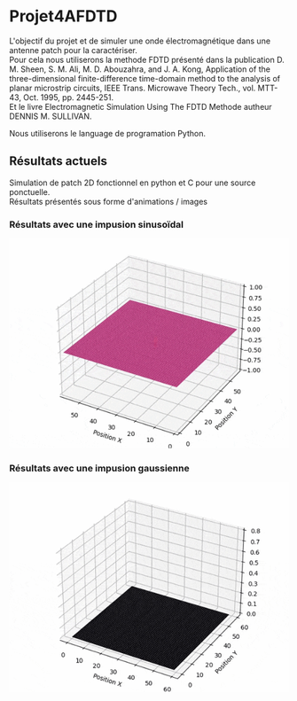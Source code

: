 # Projet4AFDTD
L'objectif du projet et de simuler une onde électromagnétique dans une antenne patch pour la caractériser.<br />
Pour cela nous utiliserons la methode FDTD présenté dans la publication D. M. Sheen, S. M. Ali, M. D. Abouzahra, and J. A. Kong, Application of the three-dimensional finite-difference time-domain method to the analysis of planar microstrip circuits, IEEE Trans. Microwave Theory Tech., vol. MTT-43, Oct. 1995, pp. 2445-251.<br />
Et le livre Electromagnetic Simulation Using The FDTD Methode autheur DENNIS M. SULLIVAN.<br />

Nous utiliserons le language de programation Python.

## Résultats actuels
Simulation de patch 2D fonctionnel en python et C pour une source ponctuelle.<br />
Résultats présentés sous forme d'animations / images

### Résultats avec une impusion sinusoïdal

![impusion sinusoïdal](Resultat/2D/Sin/2DPatch0To1503D22fps.gif)


### Résultats avec une impusion gaussienne

![impusion gaussienne](Resultat/2D/gauss/FDTD2D_Gauss.gif)
